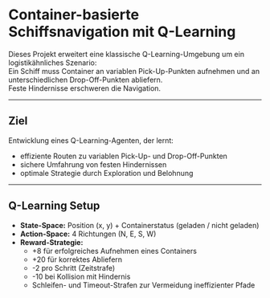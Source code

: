 # Container-basierte Schiffsnavigation mit Q-Learning

Dieses Projekt erweitert eine klassische Q-Learning-Umgebung um ein logistikähnliches Szenario:  
Ein Schiff muss Container an variablen Pick-Up-Punkten aufnehmen und an unterschiedlichen Drop-Off-Punkten abliefern.  
Feste Hindernisse erschweren die Navigation.

---

## Ziel  
Entwicklung eines Q-Learning-Agenten, der lernt:  
- effiziente Routen zu variablen Pick-Up- und Drop-Off-Punkten  
- sichere Umfahrung von festen Hindernissen  
- optimale Strategie durch Exploration und Belohnung  

---

## Q-Learning Setup  
- **State-Space:** Position (x, y) + Containerstatus (geladen / nicht geladen)  
- **Action-Space:** 4 Richtungen (N, E, S, W)  
- **Reward-Strategie:**  
  - +8 für erfolgreiches Aufnehmen eines Containers  
  - +20 für korrektes Abliefern  
  - -2 pro Schritt (Zeitstrafe)  
  - -10 bei Kollision mit Hindernis  
  - Schleifen- und Timeout-Strafen zur Vermeidung ineffizienter Pfade  

